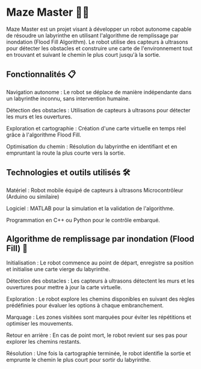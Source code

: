 # Maze Master 🤖🏁

Maze Master est un projet visant à développer un robot autonome capable de résoudre un labyrinthe en utilisant l'algorithme de remplissage par inondation (Flood Fill Algorithm). Le robot utilise des capteurs à ultrasons pour détecter les obstacles et construire une carte de l'environnement tout en trouvant et suivant le chemin le plus court jusqu'à la sortie.

<h2>Fonctionnalités 📋</h2>

Navigation autonome : Le robot se déplace de manière indépendante dans un labyrinthe inconnu, sans intervention humaine.

Détection des obstacles : Utilisation de capteurs à ultrasons pour détecter les murs et les ouvertures.

Exploration et cartographie : Création d'une carte virtuelle en temps réel grâce à l'algorithme Flood Fill.

Optimisation du chemin : Résolution du labyrinthe en identifiant et en empruntant la route la plus courte vers la sortie.

<h2>Technologies et outils utilisés 🛠️</h2>

Matériel :
Robot mobile équipé de capteurs à ultrasons
Microcontrôleur (Arduino ou similaire)

Logiciel :
MATLAB pour la simulation et la validation de l'algorithme.

Programmation en C++ ou Python pour le contrôle embarqué.

<h2>Algorithme de remplissage par inondation (Flood Fill) 🧩</h2>

Initialisation : Le robot commence au point de départ, enregistre sa position et initialise une carte vierge du labyrinthe.

Détection des obstacles : Les capteurs à ultrasons détectent les murs et les ouvertures pour mettre à jour la carte virtuelle.

Exploration : Le robot explore les chemins disponibles en suivant des règles prédéfinies pour évaluer les options à chaque embranchement.

Marquage : Les zones visitées sont marquées pour éviter les répétitions et optimiser les mouvements.

Retour en arrière : En cas de point mort, le robot revient sur ses pas pour explorer les chemins restants.

Résolution : Une fois la cartographie terminée, le robot identifie la sortie et emprunte le chemin le plus court pour sortir du labyrinthe.

